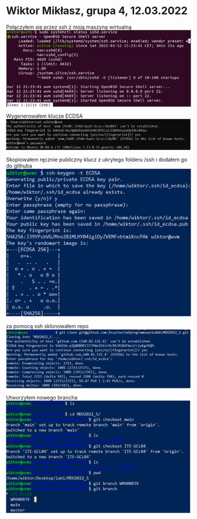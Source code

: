 # Wiktor Mikłasz, grupa 4, 12.03.2022


Połączyłem się przez ssh z moją maszyną wirtualną
![](polaczenie.png)


Wygenerowałem klucze ECDSA
![](ecdsa.png)


Skopiowałem ręcznie publiczny klucz z ukrytego folderu /ssh i dodałem go do githuba
![](key.png)


za pomocą ssh sklonowałem repo 
![](clone.png)

Utworzyłem nowego brancha 
![](branch.png)
